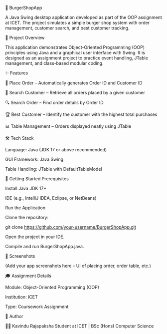 🍔 BurgerShopApp

A Java Swing desktop application developed as part of the OOP assignment at ICET.
The project simulates a simple burger shop system with order management, customer search, and best customer tracking.

📖 Project Overview

This application demonstrates Object-Oriented Programming (OOP) principles using Java and a graphical user interface with Swing.
It is designed as an assignment project to practice event handling, JTable management, and class-based modular coding.

✨ Features

🛒 Place Order – Automatically generates Order ID and Customer ID

👤 Search Customer – Retrieve all orders placed by a given customer

🔍 Search Order – Find order details by Order ID

🏆 Best Customer – Identify the customer with the highest total purchases

📊 Table Management – Orders displayed neatly using JTable

🛠️ Tech Stack

Language: Java (JDK 17 or above recommended)

GUI Framework: Java Swing

Table Handling: JTable with DefaultTableModel

🚀 Getting Started
Prerequisites

Install Java JDK 17+

IDE (e.g., IntelliJ IDEA, Eclipse, or NetBeans)

Run the Application

Clone the repository:

git clone https://github.com/your-username/BurgerShopApp.git


Open the project in your IDE.

Compile and run BurgerShopApp.java.

📸 Screenshots

(Add your app screenshots here – UI of placing order, order table, etc.)

🎓 Assignment Details

Module: Object-Oriented Programming (OOP)

Institution: ICET

Type: Coursework Assignment

📌 Author

👨‍💻 Kavindu Rajapaksha
Student at ICET | BSc (Hons) Computer Science
